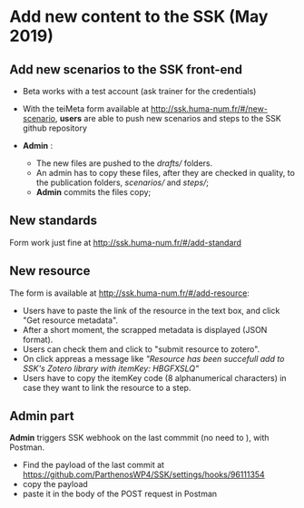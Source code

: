 # Add new content to the SSK (May 2019)

## Add new scenarios to the SSK front-end

* Beta works with a test account (ask trainer for the credentials)
* With the teiMeta form available at http://ssk.huma-num.fr/#/new-scenario, **users** are able to push new scenarios and steps to the SSK github repository


* **Admin** :
  * The new files are pushed to the  *drafts/* folders.
  * An admin has to copy these files, after they are checked in quality, to the publication folders, *scenarios/* and *steps/*;
  * **Admin** commits the files copy;

## New standards

Form work just fine at http://ssk.huma-num.fr/#/add-standard

## New resource

The form is available at http://ssk.huma-num.fr/#/add-resource:
* Users have to paste the link of the resource in the text box, and click  "Get resource metadata".
* After a short moment, the scrapped metadata is displayed (JSON format).
* Users can check them and click to "submit resource to zotero".  
* On click appreas a message like *"Resource has been succefull add to SSK's Zotero library with itemKey: HBGFXSLQ"*
* Users have to copy the itemKey code (8 alphanumerical characters) in case they want to link the resource to a step.

## Admin part
**Admin** triggers SSK webhook on the last commmit (no need to ), with Postman.
* Find the payload of the last commit at https://github.com/ParthenosWP4/SSK/settings/hooks/96111354
* copy the payload
* paste it in the body of the POST request in Postman
